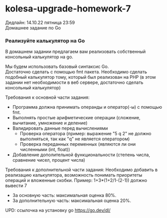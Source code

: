 # kolesa-upgrade-homework-7

Дедлайн: 14.10.22 пятница 23:59  
Домашнее задание по Go

### Реализуйте калькулятор на Go

В домашнем задании предлагаем вам реализовать собственный консольный калькулятор на go.

Мы будем использовать базовый синтаксис Go.  
Достаточно сделать с помощью fmt пакета. Необходимо сделать подобный калькулятор тому, который был реализован на PHP
(в этом задании нет необходимости в веб сервере, достаточно сделать консольный калькулятор)

Требования к основной части задания:

- Программа должна принимать операнды и оператор(-ы) с помощью fmt.
- Выполнять простые арифметические операции (сложение, вычитание, умножение и деление)
- Валидировать данные перед вычислениями
  - Проверка оператора (пример: выражение "5 q 2" не должно выполняться, так как "q" не является оператором)
  - Проверка переданных переменных (являются ли они численными (int, float))
- Добавление дополительной функциональности (степень числа, сравнение чисел, процент числа)

Требования к дополнительной части задания:
Необходимо добавить в реализацию калькулятора, возможность понимать приоритеты операций и вложенные скобки. Пример: 1+3\*(1+2/1-(2-1)) должно вывести 7

- За основную часть: максимальная оценка 80%.
- За дополнительную часть: максимальная оценка 20%.

UPD: ссылочка на установку go https://go.dev/dl/
